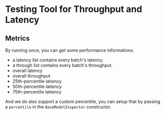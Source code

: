 # Testing Tool for Throughput and Latency

## Metrics

By running once, you can get some performance informations.

- a latency list contains every batch's latency.
- a through list contains every batch's throughput.
- overall latency
- overall throughput
- 25th-percentile latiency
- 50th-percentile latiency
- 75th-percentile latiency

And we do also support a custom percentile, you can setup that by passing a `percentile` in the `BaseModelInspector` constructor. 